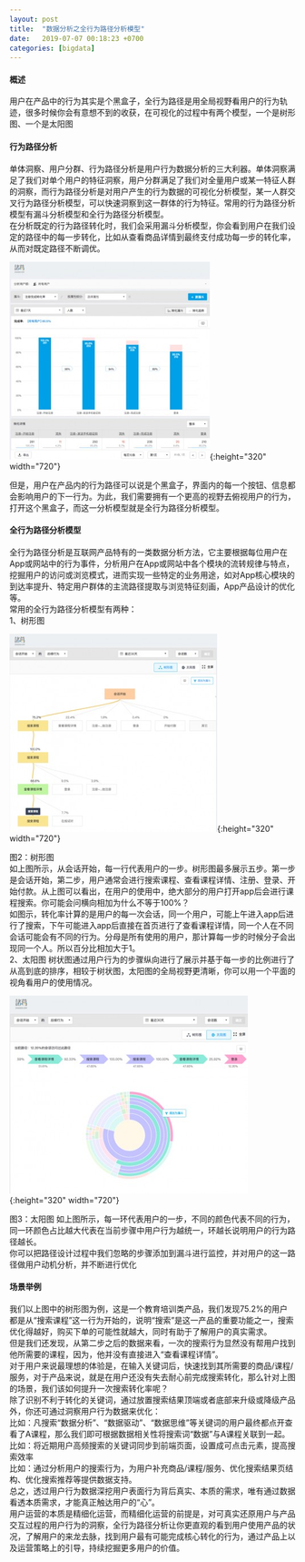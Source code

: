 ```yaml
---
layout: post
title:  "数据分析之全行为路径分析模型"
date:   2019-07-07 00:18:23 +0700
categories: [bigdata]
---
```


#### 概述
  用户在产品中的行为其实是个黑盒子，全行为路径是用全局视野看用户的行为轨迹，很多时候你会有意想不到的收获，在可视化的过程中有两个模型，一个是树形图、一个是太阳图  
  
#### 行为路径分析  
  单体洞察、用户分群、行为路径分析是用户行为数据分析的三大利器。单体洞察满足了我们对单个用户的特征洞察，用户分群满足了我们对全量用户或某一特征人群的洞察，而行为路径分析是对用户产生的行为数据的可视化分析模型，某一人群交叉行为路径分析模型，可以快速洞察到这一群体的行为特征。常用的行为路径分析模型有漏斗分析模型和全行为路径分析模型。  
  在分析既定的行为路径转化时，我们会采用漏斗分析模型，你会看到用户在我们设定的路径中的每一步转化，比如从查看商品详情到最终支付成功每一步的转化率，从而对既定路径不断调优。  
  
  ![collect_model_7_1](/static/img/post/b_a_m_7_1.jpg){:height="320" width="720"} 
  
  
  但是，用户在产品内的行为路径可以说是个黑盒子，界面内的每一个按钮、信息都会影响用户的下一行为。为此，我们需要拥有一个更高的视野去俯视用户的行为，打开这个黑盒子，而这一分析模型就是全行为路径分析模型。  
  
#### 全行为路径分析模型  
  全行为路径分析是互联网产品特有的一类数据分析方法，它主要根据每位用户在App或网站中的行为事件，分析用户在App或网站中各个模块的流转规律与特点，挖掘用户的访问或浏览模式，进而实现一些特定的业务用途，如对App核心模块的到达率提升、特定用户群体的主流路径提取与浏览特征刻画，App产品设计的优化等。  
  常用的全行为路径分析模型有两种：  
  1、树形图  
  
   ![collect_model_7_2](/static/img/post/b_a_m_7_2.jpg){:height="320" width="720"} 
  
  图2：树形图  
  如上图所示，从会话开始，每一行代表用户的一步。树形图最多展示五步。第一步是会话开始，第二步，用户通常会进行搜索课程、查看课程详情、注册、登录、开始付款。从上图可以看出，在用户的使用中，绝大部分的用户打开app后会进行课程搜索。你可能会问横向相加为什么不等于100%？  
  如图示，转化率计算的是用户的每一次会话，同一个用户，可能上午进入app后进行了搜索，下午可能进入app后直接在首页进行了查看课程详情，同一个人在不同会话可能会有不同的行为。分母是所有使用的用户，那计算每一步的时候分子会出现同一个人。所以百分比相加大于1。  
  2、太阳图 树状图通过用户行为的步骤纵向进行了展示并基于每一步的比例进行了从高到底的排序，相较于树状图，太阳图的全局视野更清晰，你可以用一个平面的视角看用户的使用情况。  
  
  ![collect_model_7_3](/static/img/post/b_a_m_7_3.jpg){:height="320" width="720"} 
  
  图3：太阳图 如上图所示，每一环代表用户的一步，不同的颜色代表不同的行为，同一环颜色占比越大代表在当前步骤中用户行为越统一，环越长说明用户的行为路径越长。  
  你可以把路径设计过程中我们忽略的步骤添加到漏斗进行监控，并对用户的这一路径做用户动机分析，并不断进行优化   
  
#### 场景举例  
  我们以上图中的树形图为例，这是一个教育培训类产品，我们发现75.2%的用户都是从“搜索课程”这一行为开始的，说明“搜索”是这一产品的重要功能之一，搜索优化得越好，购买下单的可能性就越大，同时有助于了解用户的真实需求。  
  但是我们还发现，从第二步之后的数据来看，一次的搜索行为显然没有帮用户找到他所需要的课程，因为，他并没有直接进入“查看课程详情”。  
  对于用户来说最理想的体验是，在输入关键词后，快速找到其所需要的商品/课程/服务，对于产品来说，就是在用户还没有失去耐心前完成搜索转化，那么针对上图的场景，我们该如何提升一次搜索转化率呢？  
  除了识别不利于转化的关键词，通过放置搜索结果顶端或者底部来升级或降级产品外，你还可通过洞察用户行为数据来优化：  
  比如：凡搜索“数据分析”、“数据驱动”、“数据思维”等关键词的用户最终都点开查看了A课程，那么我们即可根据数据相关性将搜索词“数据”与A课程关联到一起。  
  比如：将近期用户高频搜索的关键词同步到前端页面，设置成可点击元素，提高搜索效率  
  比如：通过分析用户的搜索行为，为用户补充商品/课程/服务、优化搜索结果页结构、优化搜索推荐等提供数据支持。  
  总之，透过用户行为数据深挖用户表面行为背后真实、本质的需求，唯有通过数据看透本质需求，才能真正触达用户的“心”。  
  用户运营的本质是精细化运营，而精细化运营的前提是，对可真实还原用户与产品交互过程的用户行为的洞察，全行为路径分析让你更直观的看到用户使用产品的状况，了解用户的来龙去脉，找到用户最有可能完成核心转化的行为，通过产品上以及运营策略上的引导，持续挖掘更多用户的价值。  
  
  
  
  
  
